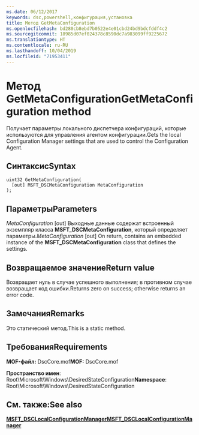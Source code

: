 ```yaml
---
ms.date: 06/12/2017
keywords: dsc,powershell,конфигурация,установка
title: Метод GetMetaConfiguration
ms.openlocfilehash: bd280cb8ebd7b0522e4e01cbd24bd9bdcfddf4c2
ms.sourcegitcommit: 18985d07ef024378c8590dc7a983099ff9225672
ms.translationtype: HT
ms.contentlocale: ru-RU
ms.lasthandoff: 10/04/2019
ms.locfileid: "71953411"
---
```

# <a name="getmetaconfiguration-method"></a><span data-ttu-id="fa8d5-103">Метод GetMetaConfiguration</span><span class="sxs-lookup"><span data-stu-id="fa8d5-103">GetMetaConfiguration method</span></span>

<span data-ttu-id="fa8d5-104">Получает параметры локального диспетчера конфигураций, которые используются для управления агентом конфигурации.</span><span class="sxs-lookup"><span data-stu-id="fa8d5-104">Gets the local Configuration Manager settings that are used to control the Configuration Agent.</span></span>

## <a name="syntax"></a><span data-ttu-id="fa8d5-105">Синтаксис</span><span class="sxs-lookup"><span data-stu-id="fa8d5-105">Syntax</span></span>

```mof
uint32 GetMetaConfiguration(
  [out] MSFT_DSCMetaConfiguration MetaConfiguration
);
```

## <a name="parameters"></a><span data-ttu-id="fa8d5-106">Параметры</span><span class="sxs-lookup"><span data-stu-id="fa8d5-106">Parameters</span></span>

<span data-ttu-id="fa8d5-107">*MetaConfiguration* \[out\] Выходные данные содержат встроенный экземпляр класса **MSFT_DSCMetaConfiguration**, который определяет параметры.</span><span class="sxs-lookup"><span data-stu-id="fa8d5-107">*MetaConfiguration* \[out\] On return, contains an embedded instance of the **MSFT_DSCMetaConfiguration** class that defines the settings.</span></span>

## <a name="return-value"></a><span data-ttu-id="fa8d5-108">Возвращаемое значение</span><span class="sxs-lookup"><span data-stu-id="fa8d5-108">Return value</span></span>

<span data-ttu-id="fa8d5-109">Возвращает нуль в случае успешного выполнения; в противном случае возвращает код ошибки.</span><span class="sxs-lookup"><span data-stu-id="fa8d5-109">Returns zero on success; otherwise returns an error code.</span></span>

## <a name="remarks"></a><span data-ttu-id="fa8d5-110">Замечания</span><span class="sxs-lookup"><span data-stu-id="fa8d5-110">Remarks</span></span>

<span data-ttu-id="fa8d5-111">Это статический метод.</span><span class="sxs-lookup"><span data-stu-id="fa8d5-111">This is a static method.</span></span>

## <a name="requirements"></a><span data-ttu-id="fa8d5-112">Требования</span><span class="sxs-lookup"><span data-stu-id="fa8d5-112">Requirements</span></span>

<span data-ttu-id="fa8d5-113">**MOF-файл:** DscCore.mof</span><span class="sxs-lookup"><span data-stu-id="fa8d5-113">**MOF:** DscCore.mof</span></span>

<span data-ttu-id="fa8d5-114">**Пространство имен**: Root\Microsoft\Windows\DesiredStateConfiguration</span><span class="sxs-lookup"><span data-stu-id="fa8d5-114">**Namespace**: Root\Microsoft\Windows\DesiredStateConfiguration</span></span>

## <a name="see-also"></a><span data-ttu-id="fa8d5-115">См. также:</span><span class="sxs-lookup"><span data-stu-id="fa8d5-115">See also</span></span>

[<span data-ttu-id="fa8d5-116">**MSFT_DSCLocalConfigurationManager**</span><span class="sxs-lookup"><span data-stu-id="fa8d5-116">**MSFT_DSCLocalConfigurationManager**</span></span>](msft-dsclocalconfigurationmanager.md)
